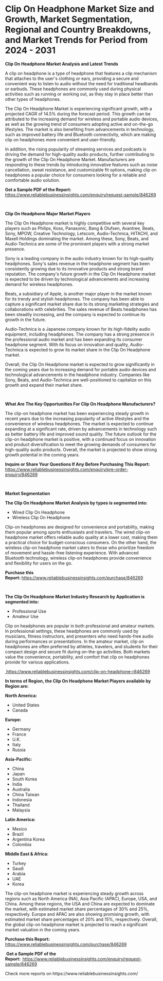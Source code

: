 <p><h1>Clip On Headphone Market Size and Growth, Market Segmentation, Regional and Country Breakdowns, and Market Trends for Period from 2024 -  2031</h1></p><p><strong>Clip On Headphone Market Analysis and Latest Trends</strong></p>
<p><p>A clip on headphone is a type of headphone that features a clip mechanism that attaches to the user's clothing or ears, providing a secure and convenient way to listen to audio without the need for traditional headbands or earbuds. These headphones are commonly used during physical activities such as running or working out, as they stay in place better than other types of headphones.</p><p>The Clip On Headphone Market is experiencing significant growth, with a projected CAGR of 14.5% during the forecast period. This growth can be attributed to the increasing demand for wireless and portable audio devices, as well as the growing trend of consumers adopting active and on-the-go lifestyles. The market is also benefiting from advancements in technology, such as improved battery life and Bluetooth connectivity, which are making clip on headphones more convenient and user-friendly.</p><p>In addition, the rising popularity of streaming services and podcasts is driving the demand for high-quality audio products, further contributing to the growth of the Clip On Headphone Market. Manufacturers are responding to these trends by introducing innovative features such as noise cancellation, sweat resistance, and customizable fit options, making clip on headphones a popular choice for consumers looking for a reliable and comfortable audio solution.</p></p>
<p><strong>Get a Sample PDF of the Report:&nbsp;</strong> <a href="https://www.reliablebusinessinsights.com/enquiry/request-sample/846269">https://www.reliablebusinessinsights.com/enquiry/request-sample/846269</a></p>
<p>&nbsp;</p>
<p><strong>Clip On Headphone Major Market Players</strong></p>
<p><p>The Clip On Headphone market is highly competitive with several key players such as Philips, Koss, Panasonic, Bang & Olufsen, Avantree, Beats, Sony, MPOW, Creative Technology, Letscom, Audio-Technica, HITACHI, and Maxell Holdings dominating the market. Among these, Sony, Beats, and Audio-Technica are some of the prominent players with a strong market presence.</p><p>Sony is a leading company in the audio industry known for its high-quality headphones. Sony's sales revenue in the headphone segment has been consistently growing due to its innovative products and strong brand reputation. The company's future growth in the Clip On Headphone market is expected to be driven by technological advancements and increasing demand for wireless headphones.</p><p>Beats, a subsidiary of Apple, is another major player in the market known for its trendy and stylish headphones. The company has been able to capture a significant market share due to its strong marketing strategies and collaborations with celebrities. The sales revenue of Beats headphones has been steadily increasing, and the company is expected to continue its growth in the future.</p><p>Audio-Technica is a Japanese company known for its high-fidelity audio equipment, including headphones. The company has a strong presence in the professional audio market and has been expanding its consumer headphone segment. With its focus on innovation and quality, Audio-Technica is expected to grow its market share in the Clip On Headphone market.</p><p>Overall, the Clip On Headphone market is expected to grow significantly in the coming years due to increasing demand for portable audio devices and technological advancements in the headphone industry. Companies like Sony, Beats, and Audio-Technica are well-positioned to capitalize on this growth and expand their market share.</p></p>
<p>&nbsp;</p>
<p><strong>What Are The Key Opportunities For Clip On Headphone Manufacturers?</strong></p>
<p><p>The clip-on headphone market has been experiencing steady growth in recent years due to the increasing popularity of active lifestyles and the convenience of wireless headphones. The market is expected to continue expanding at a significant rate, driven by advancements in technology such as better battery life and improved sound quality. The future outlook for the clip-on headphone market is positive, with a continued focus on innovation and product diversification to meet the growing demands of consumers for high-quality audio products. Overall, the market is projected to show strong growth potential in the coming years.</p></p>
<p><strong>Inquire or Share Your Questions If Any Before Purchasing This Report:</strong> <a href="https://www.reliablebusinessinsights.com/enquiry/pre-order-enquiry/846269">https://www.reliablebusinessinsights.com/enquiry/pre-order-enquiry/846269</a></p>
<p>&nbsp;</p>
<p><strong>Market Segmentation</strong></p>
<p><strong>The Clip On Headphone Market Analysis by types is segmented into:</strong></p>
<p><ul><li>Wired Clip On Headphone</li><li>Wireless Clip On Headphone</li></ul></p>
<p><p>Clip-on headphones are designed for convenience and portability, making them popular among sports enthusiasts and travelers. The wired clip-on headphone market offers reliable audio quality at a lower cost, making them a practical choice for budget-conscious consumers. On the other hand, the wireless clip-on headphone market caters to those who prioritize freedom of movement and hassle-free listening experience. With advanced Bluetooth technology, wireless clip-on headphones provide convenience and flexibility for users on the go.</p></p>
<p><strong>Purchase this Report:&nbsp;</strong><a href="https://www.reliablebusinessinsights.com/purchase/846269">https://www.reliablebusinessinsights.com/purchase/846269</a></p>
<p>&nbsp;</p>
<p><strong>The Clip On Headphone Market Industry Research by Application is segmented into:</strong></p>
<p><ul><li>Professional Use</li><li>Amateur Use</li></ul></p>
<p><p>Clip on headphones are popular in both professional and amateur markets. In professional settings, these headphones are commonly used by musicians, fitness instructors, and presenters who need hands-free audio during performances or presentations. In the amateur market, clip on headphones are often preferred by athletes, travelers, and students for their compact design and secure fit during on-the-go activities. Both markets value the convenience, portability, and comfort that clip on headphones provide for various applications.</p></p>
<p><a href="https://www.reliablebusinessinsights.com/clip-on-headphone-r846269">&nbsp;https://www.reliablebusinessinsights.com/clip-on-headphone-r846269</a></p>
<p><strong>In terms of Region, the Clip On Headphone Market Players available by Region are:</strong></p>
<p>
    <p> <strong> North America: </strong>
        <ul>
            <li>United States</li>
            <li>Canada</li>
        </ul>
        </p> 
    <p> <strong> Europe: </strong>
        <ul>
            <li>Germany</li>
            <li>France</li>
            <li>U.K.</li>
            <li>Italy</li>
            <li>Russia</li>
        </ul>
        </p> 
    <p> <strong> Asia-Pacific: </strong>
        <ul>
            <li>China</li>
            <li>Japan</li>
            <li>South Korea</li>
            <li>India</li>
            <li>Australia</li>
            <li>China Taiwan</li>
            <li>Indonesia</li>
            <li>Thailand</li>
            <li>Malaysia</li>
        </ul>
        </p> 
    <p> <strong> Latin America: </strong>
        <ul>
            <li>Mexico</li>
            <li>Brazil</li>
            <li>Argentina Korea</li>
            <li>Colombia</li>
        </ul>
        </p> 
    <p> <strong> Middle East & Africa: </strong>
        <ul>
            <li>Turkey</li>
            <li>Saudi</li>
            <li>Arabia</li>
            <li>UAE</li>
            <li>Korea</li>
        </ul>
    </p>
    </p>
<p><p>The clip-on headphone market is experiencing steady growth across regions such as North America (NA), Asia Pacific (APAC), Europe, USA, and China. Among these regions, the USA and China are expected to dominate the market, with estimated market share percentages of 30% and 25%, respectively. Europe and APAC are also showing promising growth, with estimated market share percentages of 20% and 15%, respectively. Overall, the global clip-on headphone market is projected to reach a significant market valuation in the coming years.</p></p>
<p><strong>Purchase this Report: </strong><a href="https://www.reliablebusinessinsights.com/purchase/846269">https://www.reliablebusinessinsights.com/purchase/846269</a></p>
<p>&nbsp;<strong>Get a Sample PDF of the Report:&nbsp;&nbsp;</strong><a href="https://www.reliablebusinessinsights.com/enquiry/request-sample/846269">https://www.reliablebusinessinsights.com/enquiry/request-sample/846269</a></p>
<p><strong></strong></p>
<p>Check more reports on https://www.reliablebusinessinsights.com/</p>
